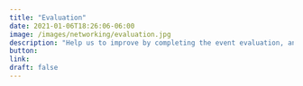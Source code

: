 ```yaml
---
title: "Evaluation"
date: 2021-01-06T18:26:06-06:00
image: /images/networking/evaluation.jpg
description: "Help us to improve by completing the event evaluation, and win a $100usd gift card. (the link to the evaluation will be shared once the event has started)."
button: 
link: 
draft: false
---
```


